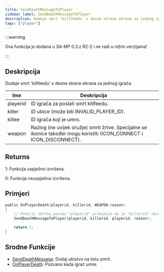 ```yaml
---
title: SendDeathMessageToPlayer
sidebar_label: SendDeathMessageToPlayer
description: Dodaje smrt 'killfeedu' s desne strane ekrana za jednog igrača.
tags: ["player"]
---
```


:::warning

Ova funkcija je dodana u SA-MP 0.3.z R2-2 i ne radi u nižim verzijama!

:::

## Deskripcija

Dodaje smrt 'killfeedu' s desne strane ekrana za jednog igrača.

| Ime      | Deskripcija                                                                                                           |
| -------- | --------------------------------------------------------------------------------------------------------------------- |
| playerid | ID igrača za poslati smrt killfeedu.                                                                                  |
| killer   | ID ubice (može biti INVALID_PLAYER_ID).                                                                               |
| killee   | ID igrača koji je umro.                                                                                               |
| weapon   | Razlog (ne uvijek oružje) smrti žrtve. Specijalne se ikonice također mogu koristiti (ICON_CONNECT i ICON_DISCONNECT). |

## Returns

1: Funkcija uspješno izvršena.

0: Funkcija neuspješno izvršena.

## Primjeri

```c
public OnPlayerDeath(playerid, killerid, WEAPON:reason)
{
    // Pošalji smrtnu poruku "playerid" prikazuje da je "killerid" ubio "playerid" zbog "reason"
    SendDeathMessageToPlayer(playerid, killerid, playerid, reason);

    return 1;
}
```

## Srodne Funkcije

- [SendDeathMessage](SendDeathMessage): Dodaj ubistvo na listu smrti.
- [OnPlayerDeath](../callbacks/OnPlayerDeath): Pozvano kada igrač umre.
